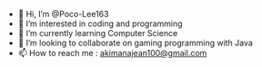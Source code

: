 - 👋 Hi, I’m @Poco-Lee163
- 👀 I’m interested in coding and programming
- 🌱 I’m currently learning Computer Science
- 💞️ I’m looking to collaborate on gaming programming with Java
- 📫 How to reach me : akimanajean100@gmail.com


